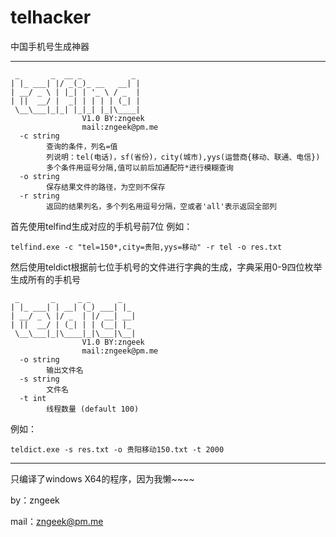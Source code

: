 # telhacker

中国手机号生成神器

_       _  __ _           _

```
 _       _  __ _           _
| |_ ___| |/ _(_)_ __   __| |
| __/ _ \ | |_| | '_ \ / _  |
| ||  __/ |  _| | | | | (_| |
 \__\___|_|_| |_|_| |_|\____|
                V1.0 BY:zngeek
                mail:zngeek@pm.me
  -c string
        查询的条件，列名=值
        列说明：tel(电话)，sf(省份)，city(城市),yys(运营商{移动、联通、电信})
        多个条件用逗号分隔,值可以前后加通配符*进行模糊查询
  -o string
        保存结果文件的路径，为空则不保存
  -r string
        返回的结果列名，多个列名用逗号分隔，空或者'all'表示返回全部列
```

首先使用telfind生成对应的手机号前7位
例如：

```
telfind.exe -c "tel=150*,city=贵阳,yys=移动" -r tel -o res.txt
```

然后使用teldict根据前七位手机号的文件进行字典的生成，字典采用0-9四位枚举生成所有的手机号

```
 _       _     _ _      _
| |_ ___| | __| (_) ___| |_
| __/ _ \ |/ _  | |/ __| __|
| ||  __/ | (_| | | (__| |_
 \__\___|_|\____|_|\___|\__|
                V1.0 BY:zngeek
                mail:zngeek@pm.me
  -o string
        输出文件名
  -s string
        文件名
  -t int
        线程数量 (default 100)
```

例如：

```
teldict.exe -s res.txt -o 贵阳移动150.txt -t 2000
```

------

只编译了windows X64的程序，因为我懒~~~~

by：zngeek

mail：zngeek@pm.me
